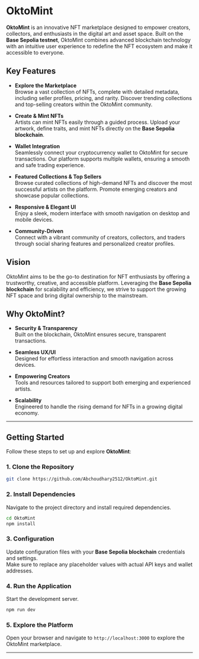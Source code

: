 # OktoMint

**OktoMint** is an innovative NFT marketplace designed to empower creators, collectors, and enthusiasts in the digital art and asset space. Built on the **Base Sepolia testnet**, OktoMint combines advanced blockchain technology with an intuitive user experience to redefine the NFT ecosystem and make it accessible to everyone.

## Key Features

- **Explore the Marketplace**  
  Browse a vast collection of NFTs, complete with detailed metadata, including seller profiles, pricing, and rarity. Discover trending collections and top-selling creators within the OktoMint community.

- **Create & Mint NFTs**  
  Artists can mint NFTs easily through a guided process. Upload your artwork, define traits, and mint NFTs directly on the **Base Sepolia blockchain**.

- **Wallet Integration**  
  Seamlessly connect your cryptocurrency wallet to OktoMint for secure transactions. Our platform supports multiple wallets, ensuring a smooth and safe trading experience.

- **Featured Collections & Top Sellers**  
  Browse curated collections of high-demand NFTs and discover the most successful artists on the platform. Promote emerging creators and showcase popular collections.

- **Responsive & Elegant UI**  
  Enjoy a sleek, modern interface with smooth navigation on desktop and mobile devices.

- **Community-Driven**  
  Connect with a vibrant community of creators, collectors, and traders through social sharing features and personalized creator profiles.

## Vision

OktoMint aims to be the go-to destination for NFT enthusiasts by offering a trustworthy, creative, and accessible platform. Leveraging the **Base Sepolia blockchain** for scalability and efficiency, we strive to support the growing NFT space and bring digital ownership to the mainstream.



## Why OktoMint?

- **Security & Transparency**  
  Built on the blockchain, OktoMint ensures secure, transparent transactions.

- **Seamless UX/UI**  
  Designed for effortless interaction and smooth navigation across devices.

- **Empowering Creators**  
  Tools and resources tailored to support both emerging and experienced artists.

- **Scalability**  
  Engineered to handle the rising demand for NFTs in a growing digital economy.

---

## Getting Started

Follow these steps to set up and explore **OktoMint**:

### 1. Clone the Repository

```bash
git clone https://github.com/Abchoudhary2512/OktoMint.git
```

### 2. Install Dependencies

Navigate to the project directory and install required dependencies.

```bash
cd OktoMint
npm install
```

### 3. Configuration

Update configuration files with your **Base Sepolia blockchain** credentials and settings.  
Make sure to replace any placeholder values with actual API keys and wallet addresses.

### 4. Run the Application

Start the development server.

```bash
npm run dev
```

### 5. Explore the Platform

Open your browser and navigate to `http://localhost:3000` to explore the OktoMint marketplace.

---
